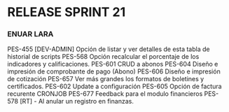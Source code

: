 # RELEASE SPRINT 21
### ENUAR LARA
PES-455 [DEV-ADMIN] Opción de listar y ver detalles de esta tabla de historial de scripts
PES-568 Opción recalcular el porcentaje de los indicadores y calificaciones.
PES-601 CRUD a abonos
PES-604 Diseño e impresión de comprobante de pago (Abono)
PES-606 Diseño e impresión de cotización
PES-657 Ver más grandes los formatos de boletines y certificados.
PES-602 Update a configuración
PES-605 Opción de factura recurente CRONJOB
PES-677 Feedback para el modulo financieros
PES-578 [RT] - Al anular un registro en finanzas.